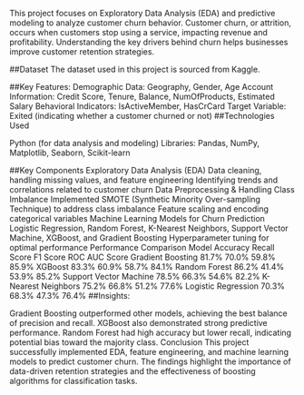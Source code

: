 This project focuses on Exploratory Data Analysis (EDA) and predictive modeling to analyze customer churn behavior. Customer churn, or attrition, occurs when customers stop using a service, impacting revenue and profitability. Understanding the key drivers behind churn helps businesses improve customer retention strategies.

##Dataset
The dataset used in this project is sourced from Kaggle.

##Key Features:
Demographic Data: Geography, Gender, Age
Account Information: Credit Score, Tenure, Balance, NumOfProducts, Estimated Salary
Behavioral Indicators: IsActiveMember, HasCrCard
Target Variable: Exited (indicating whether a customer churned or not)
##Technologies Used

Python (for data analysis and modeling)
Libraries: Pandas, NumPy, Matplotlib, Seaborn, Scikit-learn

##Key Components
Exploratory Data Analysis (EDA)
Data cleaning, handling missing values, and feature engineering
Identifying trends and correlations related to customer churn
Data Preprocessing & Handling Class Imbalance
Implemented SMOTE (Synthetic Minority Over-sampling Technique) to address class imbalance
Feature scaling and encoding categorical variables
Machine Learning Models for Churn Prediction
Logistic Regression, Random Forest, K-Nearest Neighbors, Support Vector Machine, XGBoost, and Gradient Boosting
Hyperparameter tuning for optimal performance
Performance Comparison
Model	Accuracy	    Recall Score	F1 Score ROC AUC Score
Gradient Boosting	    81.7%	70.0%	59.8%	85.9%
XGBoost          	    83.3%	60.9%	58.7%	84.1%
Random Forest	        86.2%	41.4%	53.9%	85.2%
Support Vector Machine  78.5%	66.3%	54.6%	82.2%
K-Nearest Neighbors	    75.2%	66.8%	51.2%	77.6%
Logistic Regression	    70.3%	68.3%	47.3%	76.4%
##Insights:

Gradient Boosting outperformed other models, achieving the best balance of precision and recall.
XGBoost also demonstrated strong predictive performance.
Random Forest had high accuracy but lower recall, indicating potential bias toward the majority class.
Conclusion
This project successfully implemented EDA, feature engineering, and machine learning models to predict customer churn. The findings highlight the importance of data-driven retention strategies and the effectiveness of boosting algorithms for classification tasks.